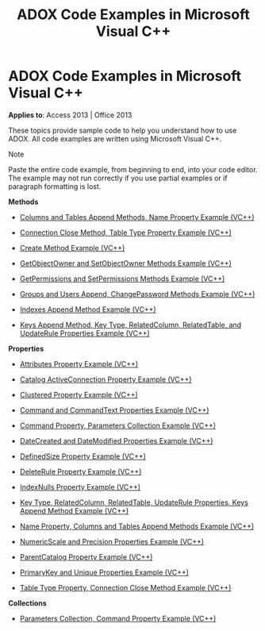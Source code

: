 ﻿---
title: ADOX Code Examples in Microsoft Visual C++
TOCTitle: ADOX Code Examples in Microsoft Visual C++
ms:assetid: cf95d93d-c14d-5dcd-4b3a-f872d91a322f
ms:mtpsurl: https://msdn.microsoft.com/library/JJ250033(v=office.15)
ms:contentKeyID: 48547814
ms.date: 09/18/2015
mtps_version: v=office.15
---

# ADOX Code Examples in Microsoft Visual C++


**Applies to**: Access 2013 | Office 2013

These topics provide sample code to help you understand how to use ADOX. All code examples are written using Microsoft Visual C++.


> [!NOTE]
> Paste the entire code example, from beginning to end, into your code editor. The example may not run correctly if you use partial examples or if paragraph formatting is lost.



**Methods**

  - [Columns and Tables Append Methods, Name Property Example (VC++)](columns-and-tables-append-methods-name-property-example-vc.md)

  - [Connection Close Method, Table Type Property Example (VC++)](connection-close-method-table-type-property-example-vc.md)

  - [Create Method Example (VC++)](create-method-example-vc.md)

  - [GetObjectOwner and SetObjectOwner Methods Example (VC++)](getobjectowner-and-setobjectowner-methods-example-vc.md)

  - [GetPermissions and SetPermissions Methods Example (VC++)](getpermissions-and-setpermissions-methods-example-vc.md)

  - [Groups and Users Append, ChangePassword Methods Example (VC++)](groups-and-users-append-changepassword-methods-example-vc.md)

  - [Indexes Append Method Example (VC++)](indexes-append-method-example-vc.md)

  - [Keys Append Method, Key Type, RelatedColumn, RelatedTable, and UpdateRule Properties Example (VC++)](keys-append-method-key-type-relatedcolumn-relatedtable-and-updaterule-properties-example-vc.md)

**Properties**

  - [Attributes Property Example (VC++)](attributes-property-example-vc.md)

  - [Catalog ActiveConnection Property Example (VC++)](catalog-activeconnection-property-example-vc.md)

  - [Clustered Property Example (VC++)](clustered-property-example-vc.md)

  - [Command and CommandText Properties Example (VC++)](command-and-commandtext-properties-example-vc.md)

  - [Command Property, Parameters Collection Example (VC++)](parameters-collection-command-property-example-vc.md)

  - [DateCreated and DateModified Properties Example (VC++)](datecreated-and-datemodified-properties-example-vc.md)

  - [DefinedSize Property Example (VC++)](definedsize-property-example-vc.md)

  - [DeleteRule Property Example (VC++)](deleterule-property-example-vc.md)

  - [IndexNulls Property Example (VC++)](indexnulls-property-example-vc.md)

  - [Key Type, RelatedColumn, RelatedTable, UpdateRule Properties, Keys Append Method Example (VC++)](keys-append-method-key-type-relatedcolumn-relatedtable-and-updaterule-properties-example-vc.md)

  - [Name Property, Columns and Tables Append Methods Example (VC++)](columns-and-tables-append-methods-name-property-example-vc.md)

  - [NumericScale and Precision Properties Example (VC++)](numericscale-and-precision-properties-example-vc.md)

  - [ParentCatalog Property Example (VC++)](parentcatalog-property-example-vc.md)

  - [PrimaryKey and Unique Properties Example (VC++)](primarykey-and-unique-properties-example-vc.md)

  - [Table Type Property, Connection Close Method Example (VC++)](connection-close-method-table-type-property-example-vc.md)

**Collections**

  - [Parameters Collection, Command Property Example (VC++)](parameters-collection-command-property-example-vc.md)

